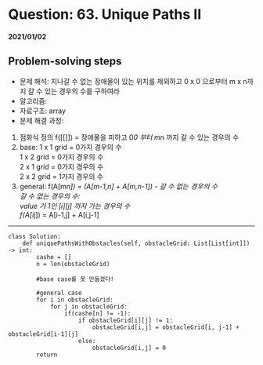 # Question: 63. Unique Paths II
#### 2021/01/02


## Problem-solving steps
* 문제 해석: 지나갈 수 없는 장애물이 있는 위치를 제외하고 0 x 0 으로부터 m x n까지 갈 수 있는 경우의 수를 구하여라
* 알고리즘: 
* 자료구조: array
* 문제 해결 과정: 

1. 점화식 정의
f([[]]) = 장애물을 피하고 0*0 부터 m*n 까지 갈 수 있는 경우의 수
2. base: 
        1 x 1 grid = 0가지 경우의 수  
        1 x 2 grid = 0가지 경우의 수  
        2 x 1 grid = 0가지 경우의 수  
        2 x 2 grid = 1가지 경우의 수  
3. general:
        f(A[m*n]) = (A[m-1,n] + A[m,n-1]) - 갈 수 없는 경우의 수  
        갈 수 없는 경우의 수:  
            value 가 1인 [i][j] 까지 가는 경우의 수  
            f(A[i*j]) = A[i-1,j] + A[i,j-1]  
            
       



---

```python3
class Solution:
    def uniquePathsWithObstacles(self, obstacleGrid: List[List[int]]) -> int:
        cashe = []
        n = len(obstacleGrid) 
        
        #base case를 못 만들겠다!
        
        #general case
        for i in obstacleGrid:
            for j in obstacleGrid:
                if(cashe[n] != -1):
                    if obstacleGrid[i][j] != 1:
                        obstacleGrid[i,j] = obstacleGrid[i, j-1] + obstacleGrid[i-1][j]
                    else:
                        obstacleGrid[i,j] = 0   
        return

```
